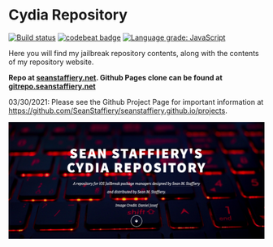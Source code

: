 # Cydia Repository

[![Build status](https://ci.appveyor.com/api/projects/status/e82566b94o9wfxjy?svg=true)](https://ci.appveyor.com/project/SeanStaffiery/seanstaffiery-github-io)
[![codebeat badge](https://codebeat.co/badges/505af13c-6f62-431a-b0a5-6bbc0d2b8a4c)](https://codebeat.co/projects/github-com-seanstaffiery-seanstaffiery-github-io-master)
[![Language grade: JavaScript](https://img.shields.io/lgtm/grade/javascript/g/SeanStaffiery/seanstaffiery.github.io.svg?logo=lgtm&logoWidth=18)](https://lgtm.com/projects/g/SeanStaffiery/seanstaffiery.github.io/context:javascript)

Here you will find my jailbreak repository contents, along with the contents of my repository website. 

<strong>Repo at <a href="https://seanstaffiery.net">seanstaffiery.net</a>. Github Pages clone can be found at <a href="https://gitrepo.seanstaffiery.net/">gitrepo.seanstaffiery.net</a></strong>

03/30/2021: Please see the Github Project Page for important information at https://github.com/SeanStaffiery/seanstaffiery.github.io/projects.

<img src="media/website7.17.20.png">

